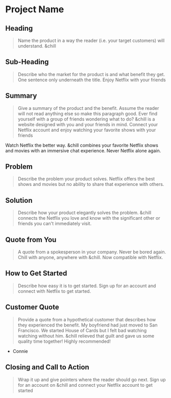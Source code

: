 # Project Name #

<!-- 
> This material was originally posted [here](http://www.quora.com/What-is-Amazons-approach-to-product-development-and-product-management). It is reproduced here for posterities sake.

There is an approach called "working backwards" that is widely used at Amazon. They work backwards from the customer, rather than starting with an idea for a product and trying to bolt customers onto it. While working backwards can be applied to any specific product decision, using this approach is especially important when developing new products or features.

For new initiatives a product manager typically starts by writing an internal press release announcing the finished product. The target audience for the press release is the new/updated product's customers, which can be retail customers or internal users of a tool or technology. Internal press releases are centered around the customer problem, how current solutions (internal or external) fail, and how the new product will blow away existing solutions.

If the benefits listed don't sound very interesting or exciting to customers, then perhaps they're not (and shouldn't be built). Instead, the product manager should keep iterating on the press release until they've come up with benefits that actually sound like benefits. Iterating on a press release is a lot less expensive than iterating on the product itself (and quicker!).

If the press release is more than a page and a half, it is probably too long. Keep it simple. 3-4 sentences for most paragraphs. Cut out the fat. Don't make it into a spec. You can accompany the press release with a FAQ that answers all of the other business or execution questions so the press release can stay focused on what the customer gets. My rule of thumb is that if the press release is hard to write, then the product is probably going to suck. Keep working at it until the outline for each paragraph flows. 

Oh, and I also like to write press-releases in what I call "Oprah-speak" for mainstream consumer products. Imagine you're sitting on Oprah's couch and have just explained the product to her, and then you listen as she explains it to her audience. That's "Oprah-speak", not "Geek-speak".

Once the project moves into development, the press release can be used as a touchstone; a guiding light. The product team can ask themselves, "Are we building what is in the press release?" If they find they're spending time building things that aren't in the press release (overbuilding), they need to ask themselves why. This keeps product development focused on achieving the customer benefits and not building extraneous stuff that takes longer to build, takes resources to maintain, and doesn't provide real customer benefit (at least not enough to warrant inclusion in the press release).
 -->
 
## Heading ##
  > Name the product in a way the reader (i.e. your target customers) will understand.
  &chill

## Sub-Heading ##
  > Describe who the market for the product is and what benefit they get. One sentence only underneath the title.
  Enjoy Netflix with your friends

## Summary ##
  > Give a summary of the product and the benefit. Assume the reader will not read anything else so make this paragraph good.
  Ever find yourself with a group of friends wondering what to do? &chill is a website designed with you and your friends in mind. Connect your Netflix account and enjoy watching your favorite shows with your friends

  Watch Netflix the better way. &chill combines your favorite Netflix shows and movies with an immersive chat experience.  Never Netflix alone again.

## Problem ##
  > Describe the problem your product solves.
  Netflix offers the best shows and movies but no ability to share that experience with others.

## Solution ##
  > Describe how your product elegantly solves the problem.
  &chill connects the Netflix you love and know with the significant other or friends you can't immediately visit.

## Quote from You ##
  > A quote from a spokesperson in your company.
  Never be bored again. Chill with anyone, anywhere with &chill. Now compatible with Netflix.

## How to Get Started ##
  > Describe how easy it is to get started.
  Sign up for an account and connect with Netflix to get started.

## Customer Quote ##
  > Provide a quote from a hypothetical customer that describes how they experienced the benefit.
  My boyfriend had just moved to San Francisco. We started House of Cards but I felt bad watching watching without him. &chill relieved that guilt and gave us some quality time together! Highly recommended!
  - Connie

## Closing and Call to Action ##
  > Wrap it up and give pointers where the reader should go next.
  Sign up for an account on &chill and connect your Netflix account to get started
